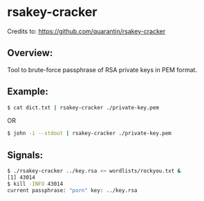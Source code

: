# rsakey-cracker
Credits to: https://github.com/quarantin/rsakey-cracker

## Overview:
Tool to brute-force passphrase of RSA private keys in PEM format.

## Example:

```bash
$ cat dict.txt | rsakey-cracker ./private-key.pem
```

OR

```bash
$ john -i --stdout | rsakey-cracker ./private-key.pem
```

## Signals:
```bash
$ ./rsakey-cracker ../key.rsa <~ wordlists/rockyou.txt &
[1] 43014
$ kill -INFO 43014
current passphrase: "porn" key: ../key.rsa
```


